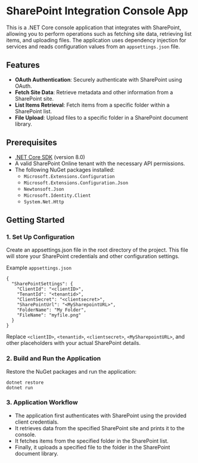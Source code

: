 # SharePoint Integration Console App

This is a .NET Core console application that integrates with SharePoint, allowing you to perform operations such as fetching site data, retrieving list items, and uploading files. The application uses dependency injection for services and reads configuration values from an `appsettings.json` file.

## Features

- **OAuth Authentication**: Securely authenticate with SharePoint using OAuth.
- **Fetch Site Data**: Retrieve metadata and other information from a SharePoint site.
- **List Items Retrieval**: Fetch items from a specific folder within a SharePoint list.
- **File Upload**: Upload files to a specific folder in a SharePoint document library.

## Prerequisites

- [.NET Core SDK](https://dotnet.microsoft.com/download) (version 8.0)
- A valid SharePoint Online tenant with the necessary API permissions.
- The following NuGet packages installed:
  - `Microsoft.Extensions.Configuration`
  - `Microsoft.Extensions.Configuration.Json`
  - `Newtonsoft.Json`
  - `Microsoft.Identity.Client`
  - `System.Net.Http`

## Getting Started

### 1. Set Up Configuration

Create an appsettings.json file in the root directory of the project. This file will store your SharePoint credentials and other configuration settings.

Example `appsettings.json`
````
{
  "SharePointSettings": {
    "ClientId": "<clientID>",
    "TenantId": "<tenantid>",
    "ClientSecret": "<clientsecret>",
    "SharePointUrl": "<MySharepointURL>",
    "FolderName": "My Folder",
    "FileName": "myfile.png"
  }
}
````
Replace `<clientID>`, `<tenantid>`, `<clientsecret>`, `<MySharepointURL>`, and other placeholders with your actual SharePoint details.

### 2. Build and Run the Application

Restore the NuGet packages and run the application:

```
dotnet restore
dotnet run
```

### 3. Application Workflow

- The application first authenticates with SharePoint using the provided client credentials.
- It retrieves data from the specified SharePoint site and prints it to the console.
- It fetches items from the specified folder in the SharePoint list.
- Finally, it uploads a specified file to the folder in the SharePoint document library.
